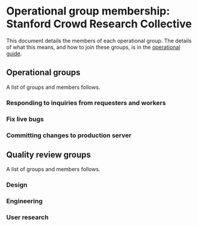 # Operational group membership: Stanford Crowd Research Collective
This document details the members of each operational group. The details of what this means, and how to join these groups, is in the [operational guide](https://github.com/crowdresearch/collective/blob/master/governance/operations.md).

## Operational groups
A list of groups and members follows.
### Responding to inquiries from requesters and workers
### Fix live bugs
### Committing changes to production server
## Quality review groups
A list of groups and members follows.
### Design
### Engineering
### User research
